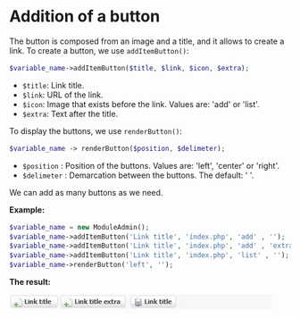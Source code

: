 # Addition of a button

The button is composed from an image and a title, and it allows to create a link. To create a button, we use `addItemButton()`:

```php
$variable_name->addItemButton($title, $link, $icon, $extra);
```

* `$title`: Link title. 
* `$link`: URL of the link. 
* `$icon`: Image that exists before the link. Values are: 'add' or 'list'. 
* `$extra`: Text after the title. 

To display the buttons, we use `renderButton()`:

```php
$variable_name -> renderButton($position, $delimeter);
```

* `$position` : Position of the buttons. Values are: 'left', 'center' or 'right'. 
* `$delimeter` : Demarcation between the buttons. The default: ' '. 

We can add as many buttons as we need.

**Example:** 

```php
$variable_name = new ModuleAdmin(); 
$variable_name->addItemButton('Link title', 'index.php', 'add' , '');
$variable_name->addItemButton('Link title', 'index.php', 'add' , 'extra');
$variable_name->addItemButton('Link title', 'index.php', 'list' , ''); echo
$variable_name->renderButton('left', '');
```

**The result:** 

![](.gitbook/assets/img_8.jpg)

